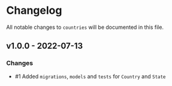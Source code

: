 # Changelog

All notable changes to `countries` will be documented in this file.

## v1.0.0 - 2022-07-13

### Changes

- #1 Added `migrations`, `models` and `tests` for `Country` and `State`
